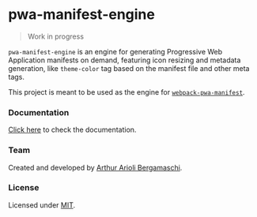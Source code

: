 # pwa-manifest-engine

> Work in progress

`pwa-manifest-engine` is an engine for generating Progressive Web Application manifests on demand, featuring icon resizing and metadata generation, like `theme-color` tag based on the manifest file and other meta tags.

This project is meant to be used as the engine for [`webpack-pwa-manifest`](https://www.npmjs.com/package/webpack-pwa-manifest).

### Documentation

[Click here](https://github.com/arthurbergmz/pwa-manifest-engine/tree/master/docs/PwaManifestEngine.md) to check the documentation.

### Team

Created and developed by [Arthur Arioli Bergamaschi](https://github.com/arthurbergmz).

### License
Licensed under [MIT](https://github.com/arthurbergmz/pwa-manifest-engine/blob/master/LICENSE).

